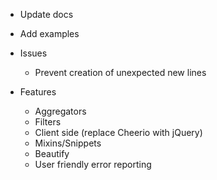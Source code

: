 * Update docs
* Add examples

* Issues
  * Prevent creation of unexpected new lines

* Features
  * Aggregators
  * Filters
  * Client side (replace Cheerio with jQuery)
  * Mixins/Snippets
  * Beautify
  * User friendly error reporting
  